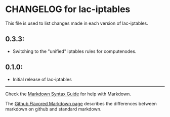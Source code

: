 # CHANGELOG for lac-iptables

This file is used to list changes made in each version of lac-iptables.

## 0.3.3:
* Switching to the "unified" iptables rules for computenodes.

## 0.1.0:

* Initial release of lac-iptables

- - -
Check the [Markdown Syntax Guide](http://daringfireball.net/projects/markdown/syntax) for help with Markdown.

The [Github Flavored Markdown page](http://github.github.com/github-flavored-markdown/) describes the differences between markdown on github and standard markdown.
